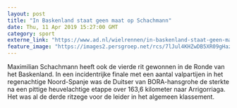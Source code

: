 ```yaml
---
layout: post
title: "In Baskenland staat geen maat op Schachmann"
date: Thu, 11 Apr 2019 15:27:00 GMT
category: sport
externe_link: "https://www.ad.nl/wielrennen/in-baskenland-staat-geen-maat-op-schachmann~a1ca5982/"
feature_image: "https://images2.persgroep.net/rcs/7lJul4KHZwDB5XR09gHazMaefac/diocontent/145257581/_fitwidth/400/?appId=21791a8992982cd8da851550a453bd7f&quality=0.7"
---
```


Maximilian Schachmann heeft ook de vierde rit gewonnen in de Ronde van het Baskenland. In een incidentrijke finale met een aantal valpartijen in het regenachtige Noord-Spanje was de Duitser van BORA-hansgrohe de sterkte na een pittige heuvelachtige etappe over 163,6 kilometer naar Arrigorriaga. Het was al de derde ritzege voor de leider in het algemeen klassement.
